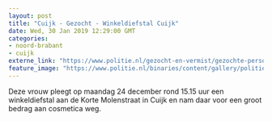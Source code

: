 ```yaml
---
layout: post
title: "Cuijk - Gezocht - Winkeldiefstal Cuijk"
date: Wed, 30 Jan 2019 12:29:00 GMT
categories: 
- noord-brabant 
- cuijk 
externe_link: "https://www.politie.nl/gezocht-en-vermist/gezochte-personen/2019/januari/09-winkeldiefstal-cuijk.html"
feature_image: "https://www.politie.nl/binaries/content/gallery/politie/gezocht/verdachten/2019/januari/09-ob/winkeldiefstal-cuijk-01.jpg"
---
```


Deze vrouw pleegt op maandag 24 december rond 15.15 uur een winkeldiefstal aan de Korte Molenstraat in Cuijk en nam daar voor een groot bedrag aan cosmetica weg.
